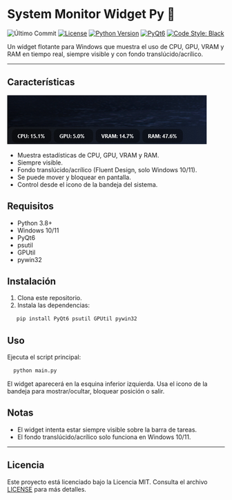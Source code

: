 # System Monitor Widget Py 🐍

![Último Commit](https://img.shields.io/github/last-commit/Xardax88/SystemMonitor)
[![License](https://img.shields.io/badge/license-MIT-blue.svg)](https://opensource.org/license/mit/)
[![Python Version](https://img.shields.io/badge/python-3.8%2B-blue.svg)](https://www.python.org/downloads/)
[![PyQt6](https://img.shields.io/badge/PyQt6-8.0.0-blue.svg)](https://pypi.org/project/PyQt6/)
[![Code Style: Black](https://img.shields.io/badge/Code%20Style-Black-000000.svg)](https://github.com/psf/black)

Un widget flotante para Windows que muestra el uso de CPU, GPU, VRAM y RAM en tiempo real, siempre visible y con fondo translúcido/acrílico.

---

## Características

![Screenshot](docs/screenshot.png)

- Muestra estadísticas de CPU, GPU, VRAM y RAM.
- Siempre visible.
- Fondo translúcido/acrílico (Fluent Design, solo Windows 10/11).
- Se puede mover y bloquear en pantalla.
- Control desde el icono de la bandeja del sistema.

## Requisitos

- Python 3.8+
- Windows 10/11
- PyQt6
- psutil
- GPUtil
- pywin32

## Instalación

1. Clona este repositorio.
2. Instala las dependencias:

```bash
   pip install PyQt6 psutil GPUtil pywin32
```
   
## Uso

Ejecuta el script principal:
    
```bash
  python main.py
```

El widget aparecerá en la esquina inferior izquierda. Usa el icono de la bandeja para mostrar/ocultar, bloquear posición o salir.

## Notas

- El widget intenta estar siempre visible sobre la barra de tareas.
- El fondo translúcido/acrílico solo funciona en Windows 10/11.

---

## Licencia
Este proyecto está licenciado bajo la Licencia MIT. Consulta el archivo [LICENSE](LICENSE) para más detalles.
    